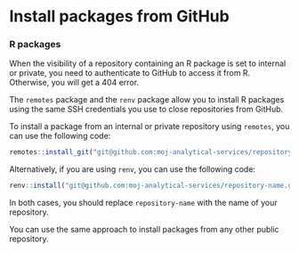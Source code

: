 # Install packages from GitHub

### R packages

When the visibility of a repository containing an R package is set to internal or private, you need to authenticate to GitHub to access it from R. Otherwise, you will get a 404 error.

The `remotes` package and the `renv` package allow you to install R packages using the same SSH credentials you use to close repositories from GitHub.

To install a package from an internal or private repository using `remotes`, you can use the following code:

```r
remotes::install_git("git@github.com:moj-analytical-services/repository-name.git")
```

Alternatively, if you are using `renv`, you can use the following code:

```r
renv::install("git@github.com:moj-analytical-services/repository-name.git")
```

In both cases, you should replace `repository-name` with the name of your repository.

You can use the same approach to install packages from any other public repository.
